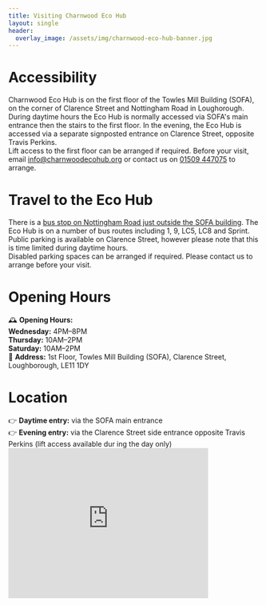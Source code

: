 ```yaml
---
title: Visiting Charnwood Eco Hub
layout: single
header:
  overlay_image: /assets/img/charnwood-eco-hub-banner.jpg
---
```

<div class="homepage_container">
<div class="grid__item">
  <h1>Accessibility</h1>
</div>
<div class="grid__item">
Charnwood Eco Hub is on the first floor of the Towles Mill Building (SOFA), on the corner of Clarence Street and Nottingham Road in Loughorough.
</div>
<div class="grid__item">
During daytime hours the Eco Hub is normally accessed via SOFA's main entrance then the stairs to the first floor. In the evening, the Eco Hub is accessed via a separate signposted entrance on Clarence Street, opposite Travis Perkins.
</div>
<div class="grid__item">
Lift access to the first floor can be arranged if required. Before your visit, email <a href="mailto:info@charnwoodecohub.org">info@charnwoodecohub.org</a> or contact us on <a href="tel:+441509447075">01509 447075</a> to arrange.
</div>
</div>

<div class="homepage_container">
<div class="grid__item">
  <h1>Travel to the Eco Hub</h1>
</div>
<div class="grid__item">
There is a <a href="https://www.google.co.uk/maps/place/The+Greyhound/@52.7753852,-1.1999274,122m/data=!3m1!1e3!4m8!3m7!1s0x4879e0aec12ba9f7:0xd583d7761b4427b2!6m1!1v5!8m2!3d52.775494!4d-1.199766!16s%2Fg%2F1q67c_wyz?entry=ttu&g_ep=EgoyMDI1MDUxMy4xIKXMDSoASAFQAw%3D%3D">bus stop on Nottingham Road just outside the SOFA building</a>. The Eco Hub is on a number of bus routes including 1, 9, LC5, LC8 and Sprint.
</div>
<div class="grid__item">
Public parking is available on Clarence Street, however please note that this is time limited during daytime hours.
</div>
<div class="grid__item">
Disabled parking spaces can be arranged if required. Please contact us to arrange before your visit.
</div>
</div>

<div class="homepage_container">
<div class="grid__item">
  <h1>Opening Hours</h1>
</div>
<div class="grid__item">
    🕰 <b>Opening Hours:</b><br/>
    <b>Wednesday:</b> 4PM–8PM<br/>
    <b>Thursday:</b> 10AM–2PM<br/>
    <b>Saturday:</b> 10AM–2PM<br/>
</div>
<div class="grid__item">
    📍 <b>Address:</b> 1st Floor, Towles Mill Building (SOFA), Clarence Street, Loughborough,
 LE11 1DY<br/>
</div>
</div>

<div class="homepage_container">
<div class="grid__item">
  <h1>Location</h1>
</div>
<div class="grid__item">
    👉 <b>Daytime entry:</b> via the SOFA main entrance<br/>
    👉 <b>Evening entry:</b> via the Clarence Street side entrance opposite Travis Perkins (lift access available dur
ing the day only)<br/>
</div>
<div class="grid__item">
    <iframe src="https://www.google.com/maps/embed?pb=!1m18!1m12!1m3!1d603.393233533241!2d-1.
1993882462333572!3d52.7759762073097!2m3!1f0!2f0!3f0!3m2!1i1024!2i768!4f13.1!3m3!1m2!1s0x4879e
1897ec37229%3A0xf91f3a0d92774cc1!2sCharnwood%20Eco%20hub!5e0!3m2!1sen!2suk!4v1737726164221!5m
2!1sen!2suk" width="400" height="300" style="border:0;" allowfullscreen="" loading="lazy" ref
errerpolicy="no-referrer-when-downgrade"></iframe>
</div>
</div>
